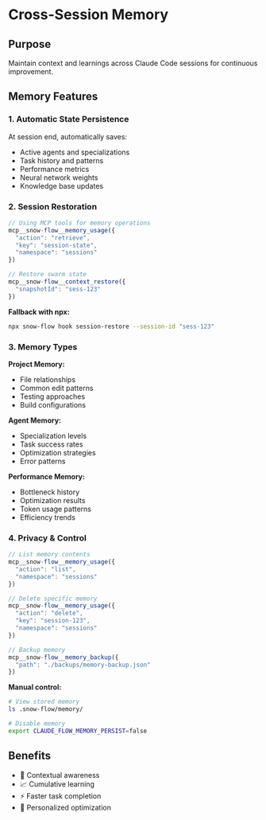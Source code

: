 # Cross-Session Memory

## Purpose
Maintain context and learnings across Claude Code sessions for continuous improvement.

## Memory Features

### 1. Automatic State Persistence
At session end, automatically saves:
- Active agents and specializations
- Task history and patterns
- Performance metrics
- Neural network weights
- Knowledge base updates

### 2. Session Restoration
```javascript
// Using MCP tools for memory operations
mcp__snow-flow__memory_usage({
  "action": "retrieve",
  "key": "session-state",
  "namespace": "sessions"
})

// Restore swarm state
mcp__snow-flow__context_restore({
  "snapshotId": "sess-123"
})
```

**Fallback with npx:**
```bash
npx snow-flow hook session-restore --session-id "sess-123"
```

### 3. Memory Types

**Project Memory:**
- File relationships
- Common edit patterns
- Testing approaches
- Build configurations

**Agent Memory:**
- Specialization levels
- Task success rates
- Optimization strategies
- Error patterns

**Performance Memory:**
- Bottleneck history
- Optimization results
- Token usage patterns
- Efficiency trends

### 4. Privacy & Control
```javascript
// List memory contents
mcp__snow-flow__memory_usage({
  "action": "list",
  "namespace": "sessions"
})

// Delete specific memory
mcp__snow-flow__memory_usage({
  "action": "delete",
  "key": "session-123",
  "namespace": "sessions"
})

// Backup memory
mcp__snow-flow__memory_backup({
  "path": "./backups/memory-backup.json"
})
```

**Manual control:**
```bash
# View stored memory
ls .snow-flow/memory/

# Disable memory
export CLAUDE_FLOW_MEMORY_PERSIST=false
```

## Benefits
- 🧠 Contextual awareness
- 📈 Cumulative learning
- ⚡ Faster task completion
- 🎯 Personalized optimization
